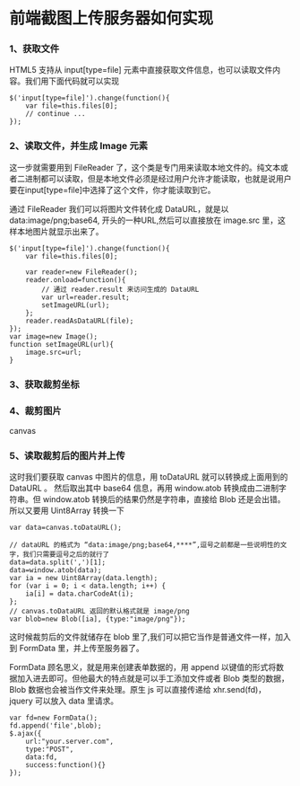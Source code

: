 # 前端截图上传服务器如何实现

### 1、获取文件

HTML5 支持从 input[type=file] 元素中直接获取文件信息，也可以读取文件内容。我们用下面代码就可以实现

```
$('input[type=file]').change(function(){
    var file=this.files[0];
    // continue ...
});
```

### 2、读取文件，并生成 Image 元素

这一步就需要用到 FileReader 了，这个类是专门用来读取本地文件的。纯文本或者二进制都可以读取，但是本地文件必须是经过用户允许才能读取，也就是说用户要在input[type=file]中选择了这个文件，你才能读取到它。

通过 FileReader 我们可以将图片文件转化成 DataURL，就是以 data:image/png;base64, 开头的一种URL,然后可以直接放在 image.src 里，这样本地图片就显示出来了。

```
$('input[type=file]').change(function(){
    var file=this.files[0];
 
    var reader=new FileReader();
    reader.οnlοad=function(){
        // 通过 reader.result 来访问生成的 DataURL
        var url=reader.result;
        setImageURL(url);
    };
    reader.readAsDataURL(file);
});
var image=new Image();
function setImageURL(url){
    image.src=url;
}
```

### 3、获取裁剪坐标

### 4、裁剪图片

canvas

### 5、读取裁剪后的图片并上传

这时我们要获取 canvas 中图片的信息，用 toDataURL 就可以转换成上面用到的 DataURL 。 然后取出其中 base64 信息，再用 window.atob 转换成由二进制字符串。但 window.atob 转换后的结果仍然是字符串，直接给 Blob 还是会出错。所以又要用 Uint8Array 转换一下

```
var data=canvas.toDataURL();
 
// dataURL 的格式为 “data:image/png;base64,****”,逗号之前都是一些说明性的文字，我们只需要逗号之后的就行了
data=data.split(',')[1];
data=window.atob(data);
var ia = new Uint8Array(data.length);
for (var i = 0; i < data.length; i++) {
    ia[i] = data.charCodeAt(i);
};
// canvas.toDataURL 返回的默认格式就是 image/png
var blob=new Blob([ia], {type:"image/png"});
```

这时候裁剪后的文件就储存在 blob 里了,我们可以把它当作是普通文件一样，加入到 FormData 里，并上传至服务器了。

FormData 顾名思义，就是用来创建表单数据的，用 append 以键值的形式将数据加入进去即可。但他最大的特点就是可以手工添加文件或者 Blob 类型的数据，Blob 数据也会被当作文件来处理。原生 js 可以直接传递给 xhr.send(fd)， jquery 可以放入 data 里请求。

```
var fd=new FormData();
fd.append('file',blob);
$.ajax({
    url:"your.server.com",
    type:"POST",
    data:fd,
    success:function(){}
});
```






